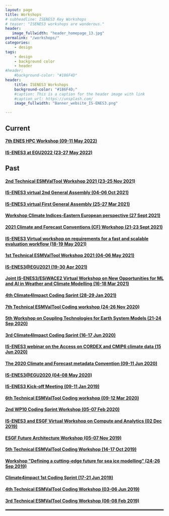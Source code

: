 ```yaml
---
layout: page
title: Workshops
# subheadline: ISENES3 Key Workshops
# teaser: "ISENES3 workshops are wonderous."
header:
   image_fullwidth: "header_homepage_13.jpg"
permalink: "/workshops/"
categories:
    - design
tags:
    - design
    - background color
    - header
#header:
    #background-color: "#186F4D"
header:
    title: ISENES3 Workshops
    background-color: "#186F4D;"
    #caption: This is a caption for the header image with link
    #caption_url: https://unsplash.com/
    image_fullwidth: "Banner_website_IS-ENES3.png"

---
```


## Current

#### [7th ENES HPC Workshop (09-11 May 2022)](https://valeriupredoi.github.io/workshops-detailed#bsc2022)
#### [IS-ENES3 at EGU2022 (23-27 May 2022)](https://valeriupredoi.github.io/workshops-detailed#isenes3-egu2022)

## Past

#### [2nd Technical ESMValTool Workshop 2021 (23-25 Nov 2021)](https://valeriupredoi.github.io/workshops-detailed#esmv1)
#### [IS-ENES3 virtual 2nd General Assembly (04-06 Oct 2021)](https://valeriupredoi.github.io/workshops-detailed#isenes3ga2)
#### [IS-ENES3 virtual First General Assembly (25-27 Mar 2021)](https://valeriupredoi.github.io/workshops-detailed#isenes3ga1)
#### [Workshop Climate Indices-Eastern European perspective (27 Sept 2021)](https://valeriupredoi.github.io/workshops-detailed#climate-indices)
#### [2021 Climate and Forecast Conventions (CF) Workshop (21-23 Sept 2021)](https://valeriupredoi.github.io/workshops-detailed#cf-conventions-2021)
#### [IS-ENES3 Virtual workshop on requirements for a fast and scalable evaluation workflow (18-19 May 2021)](https://valeriupredoi.github.io/workshops-detailed#fast-scalable-evaluation)
#### [1st Technical ESMValTool Workshop 2021 (04-06 May 2021)](https://valeriupredoi.github.io/workshops-detailed#1stESMValToolWS)
#### [IS-ENES3@EGU2021 (19-30 Apr 2021)](https://valeriupredoi.github.io/workshops-detailed#EGU2021)
#### [Joint IS-ENES3/ESiWACE2 Virtual Workshop on New Opportunities for ML and AI in Weather and Climate Modelling (16-18 Mar 2021)](https://valeriupredoi.github.io/workshops-detailed#ML-AI-WS)
#### [4th Climate4Impact Coding Sprint (28-29 Jan 2021)](https://valeriupredoi.github.io/workshops-detailed#C4I4th)
#### [7th Technical ESMValTool Coding workshop (24-26 Nov 2020)](https://valeriupredoi.github.io/workshops-detailed#7thESMValTool)
#### [5th Workshop on Coupling Technologies for Earth System Models (21-24 Sep 2020)](https://valeriupredoi.github.io/workshops-detailed#CW2020)
#### [3rd Climate4Impact Coding Sprint (16-17 Jun 2020)](https://valeriupredoi.github.io/workshops-detailed#C4I3th)
#### [IS-ENES3 webinar on the Access on CORDEX and CMIP6 climate data (15 Jun 2020)](https://valeriupredoi.github.io/workshops-detailed#cordex-webinar)
#### [The 2020 Climate and Forecast metadata Convention (09-11 Jun 2020)](https://valeriupredoi.github.io/workshops-detailed#CFConvention2020)
#### [IS-ENES3@EGU2020 (04-08 May 2020)](https://valeriupredoi.github.io/workshops-detailed#EGU2020)
#### [IS-ENES3 Kick-off Meeting (09-11 Jan 2019)](https://valeriupredoi.github.io/workshops-detailed#kickoff)
#### [6th Technical ESMValTool Coding workshop (09-12 Mar 2020)](https://valeriupredoi.github.io/workshops-detailed#6thESMValTool)
#### [2nd WP10 Coding Sprint Workshop (05-07 Feb 2020)](https://valeriupredoi.github.io/workshops-detailed#2ndWP10Sprint)
#### [IS-ENES3 and ESGF Virtual Workshop on Compute and Analytics (02 Dec 2019)](https://valeriupredoi.github.io/workshops-detailed#compute-analytics)
#### [ESGF Future Architecture Workshop (05-07 Nov 2019)](https://valeriupredoi.github.io/workshops-detailed#ESGF-WS)
#### [5th Technical ESMValTool Coding Workshop (14-17 Oct 2019)](https://valeriupredoi.github.io/workshops-detailed#ESMValTool-5th-WS)
#### [Workshop "Defining a cutting-edge future for sea ice modelling” (24-26 Sep 2019)](https://valeriupredoi.github.io/workshops-detailed#Sea-ice-WS)
#### [Climate4impact 1st Coding Sprint (17-21 Jun 2019)](https://valeriupredoi.github.io/workshops-detailed#C41-1st)
#### [4th Technical ESMValTool Coding Workshop (03-06 Jun 2019)](https://valeriupredoi.github.io/workshops-detailed#ESMValTool-4th)
#### [3rd Technical ESMValTool Coding Workshop (06-08 Feb 2019)](https://valeriupredoi.github.io/workshops-detailed#ESMValTool-3th)

<hr style="border:2px solid gray">
